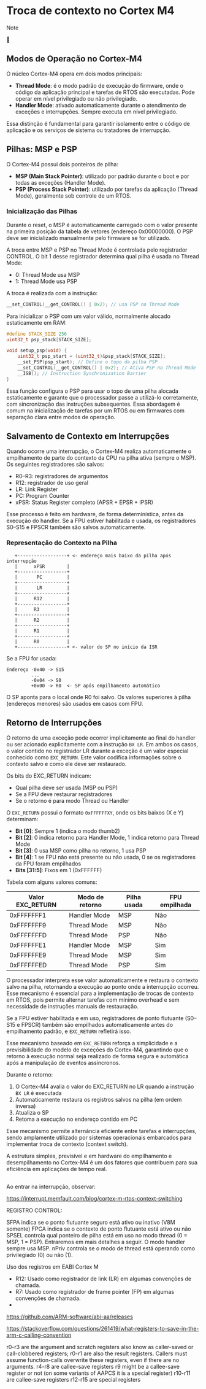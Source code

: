 # Troca de contexto no Cortex M4

> [!NOTE]
> :brain:

## Modos de Operação no Cortex-M4

O núcleo Cortex-M4 opera em dois modos principais:

- **Thread Mode**: é o modo padrão de execução do firmware, onde o código da aplicação principal e tarefas de RTOS são executadas. Pode operar em nível privilegiado ou não privilegiado.
- **Handler Mode**: ativado automaticamente durante o atendimento de exceções e interrupções. Sempre executa em nível privilegiado.

Essa distinção é fundamental para garantir isolamento entre o código de aplicação e os serviços de sistema ou tratadores de interrupção.




## Pilhas: MSP e PSP

O Cortex-M4 possui dois ponteiros de pilha:

- **MSP (Main Stack Pointer)**: utilizado por padrão durante o boot e por todas as exceções (Handler Mode).
- **PSP (Process Stack Pointer)**: utilizado por tarefas da aplicação (Thread Mode), geralmente sob controle de um RTOS.

### Inicialização das Pilhas

Durante o reset, o MSP é automaticamente carregado com o valor presente na primeira posição da tabela de vetores (endereço 0x00000000). O PSP deve ser inicializado manualmente pelo firmware se for utilizado.

A troca entre MSP e PSP no Thread Mode é controlada pelo registrador CONTROL. O bit 1 desse registrador determina qual pilha é usada no Thread Mode:

- 0: Thread Mode usa MSP
- 1: Thread Mode usa PSP

A troca é realizada com a instrução:

```c
__set_CONTROL(__get_CONTROL() | 0x2); // usa PSP no Thread Mode
```

Para inicializar o PSP com um valor válido, normalmente alocado estaticamente em RAM:

```c
#define STACK_SIZE 256
uint32_t psp_stack[STACK_SIZE];

void setup_psp(void) {
    uint32_t psp_start = (uint32_t)&psp_stack[STACK_SIZE];
    __set_PSP(psp_start); // Define o topo da pilha PSP
    __set_CONTROL(__get_CONTROL() | 0x2); // Ativa PSP no Thread Mode
    __ISB(); // Instruction Synchronization Barrier
}
```

Essa função configura o PSP para usar o topo de uma pilha alocada estaticamente e garante que o processador passe a utilizá-lo corretamente, com sincronização das instruções subsequentes. Essa abordagem é comum na inicialização de tarefas por um RTOS ou em firmwares com separação clara entre modos de operação.



## Salvamento de Contexto em Interrupções

Quando ocorre uma interrupção, o Cortex-M4 realiza automaticamente o empilhamento de parte do contexto da CPU na pilha ativa (sempre o MSP). Os seguintes registradores são salvos:

- R0–R3: registradores de argumentos
- R12: registrador de uso geral
- LR: Link Register
- PC: Program Counter
- xPSR: Status Register completo (APSR + EPSR + IPSR)

Esse processo é feito em hardware, de forma determinística, antes da execução do handler. Se a FPU estiver habilitada e usada, os registradores S0–S15 e FPSCR também são salvos automaticamente.

### Representação do Contexto na Pilha

```ascii
   +------------------+ <- endereço mais baixo da pilha após interrupção
   |      xPSR        |
   +------------------+
   |       PC         |
   +------------------+
   |       LR         |
   +------------------+
   |      R12         |
   +------------------+
   |      R3          |
   +------------------+
   |      R2          |
   +------------------+
   |      R1          |
   +------------------+
   |      R0          |
   +------------------+ <- valor do SP no início da ISR
```

Se a FPU for usada:

```ascii
Endereço -0x40 -> S15
         ...
         -0x04 -> S0
         +0x00 -> R0  <- SP após empilhamento automático
```

O SP aponta para o local onde R0 foi salvo. Os valores superiores à pilha (endereços menores) são usados em casos com FPU.

## Retorno de Interrupções

O retorno de uma exceção pode ocorrer implicitamente ao final do handler ou ser acionado explicitamente com a instrução `BX LR`. Em ambos os casos, o valor contido no registrador LR durante a exceção é um valor especial conhecido como `EXC_RETURN`. Este valor codifica informações sobre o contexto salvo e como ele deve ser restaurado.

Os bits do EXC_RETURN indicam:

- Qual pilha deve ser usada (MSP ou PSP)
- Se a FPU deve restaurar registradores
- Se o retorno é para modo Thread ou Handler

O `EXC_RETURN` possui o formato `0xFFFFFFXY`, onde os bits baixos (X e Y) determinam:

- **Bit [0]**: Sempre 1 (indica o modo thumb2)
- **Bit [2]**: 0 indica retorno para Handler Mode, 1 indica retorno para Thread Mode
- **Bit [3]**: 0 usa MSP como pilha no retorno, 1 usa PSP
- **Bit [4]**: 1 se FPU não está presente ou não usada, 0 se os registradores da FPU foram empilhados
- **Bits [31:5]**: Fixos em 1 (0xFFFFFF)

Tabela com alguns valores comuns:

| Valor EXC\_RETURN | Modo de retorno | Pilha usada | FPU empilhada |
| ----------------- | --------------- | ----------- | ------------- |
| 0xFFFFFFF1        | Handler Mode    | MSP         | Não           |
| 0xFFFFFFF9        | Thread Mode     | MSP         | Não           |
| 0xFFFFFFFD        | Thread Mode     | PSP         | Não           |
| 0xFFFFFFE1        | Handler Mode    | MSP         | Sim           |
| 0xFFFFFFE9        | Thread Mode     | MSP         | Sim           |
| 0xFFFFFFED        | Thread Mode     | PSP         | Sim           |

O processador interpreta esse valor automaticamente e restaura o contexto salvo na pilha, retornando a execução ao ponto onde a interrupção ocorreu. Esse mecanismo é essencial para a implementação de trocas de contexto em RTOS, pois permite alternar tarefas com mínimo overhead e sem necessidade de instruções manuais de restauração.

Se a FPU estiver habilitada e em uso, registradores de ponto flutuante (S0–S15 e FPSCR) também são empilhados automaticamente antes do empilhamento padrão, e `EXC_RETURN` refletirá isso.

Esse mecanismo baseado em `EXC_RETURN` reforça a simplicidade e a previsibilidade do modelo de exceções do Cortex-M4, garantindo que o retorno à execução normal seja realizado de forma segura e automática após a manipulação de eventos assíncronos.

Durante o retorno:

1. O Cortex-M4 avalia o valor do EXC_RETURN no LR quando a instrução `BX LR` é executada
2. Automaticamente restaura os registros salvos na pilha (em ordem inversa)
3. Atualiza o SP
4. Retoma a execução no endereço contido em PC

Esse mecanismo permite alternância eficiente entre tarefas e interrupções, sendo amplamente utilizado por sistemas operacionais embarcados para implementar troca de contexto (context switch).

A estrutura simples, previsível e em hardware do empilhamento e desempilhamento no Cortex-M4 é um dos fatores que contribuem para sua eficiência em aplicações de tempo real.

##

Ao entrar na interrupção, observar:

https://interrupt.memfault.com/blog/cortex-m-rtos-context-switching

REGISTRO CONTROL:


SFPA indica se o ponto flutuante seguro está ativo ou inativo (V8M somente)
FPCA indica se o contexto de ponto flutuante está ativo ou não
SPSEL controla qual ponteiro de pilha está em uso no modo thread (0 = MSP, 1 = PSP). Entraremos em mais detalhes a seguir. O modo handler sempre usa MSP.
nPriv controla se o modo de thread está operando como privilegiado (0) ou não (1).



Uso dos registros em EABI Cortex M

- R12: Usado como registrador de link (LR) em algumas convenções de chamada.
- R7: Usado como registrador de frame pointer (FP) em algumas convenções de chamada.
- 




https://github.com/ARM-software/abi-aa/releases

https://stackoverflow.com/questions/261419/what-registers-to-save-in-the-arm-c-calling-convention

r0-r3 are the argument and scratch registers also know as caller-saved or call-clobbered registers; r0-r1 are also the result registers. Callers must assume function-calls overwrite these registers, even if there are no arguments.
r4-r8 are callee-save registers
r9 might be a callee-save register or not (on some variants of AAPCS it is a special register)
r10-r11 are callee-save registers
r12-r15 are special registers
